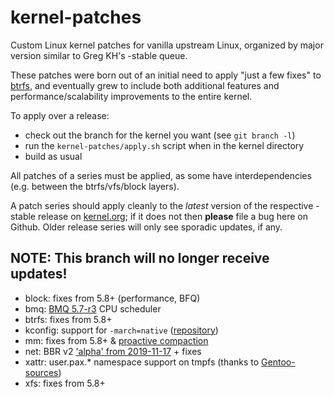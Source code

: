 kernel-patches
==============

Custom Linux kernel patches for vanilla upstream Linux, organized by major
version similar to Greg KH's -stable queue.

These patches were born out of an initial need to apply "just a few fixes"
to [btrfs](https://btrfs.wiki.kernel.org/), and eventually grew to include both
additional features and performance/scalability improvements to the entire kernel.

To apply over a release:

- check out the branch for the kernel you want (see `git branch -l`)
- run the `kernel-patches/apply.sh` script when in the kernel directory
- build as usual

All patches of a series must be applied, as some have interdependencies
(e.g. between the btrfs/vfs/block layers).

A patch series should apply cleanly to the *latest* version of the respective -stable
release on [kernel.org](https://www.kernel.org/); if it does not then **please** file
a bug here on Github. Older release series will only see sporadic updates, if any.

**NOTE:** This branch will no longer receive updates!
-----------------------------------------------------

- block: fixes from 5.8+ (performance, BFQ)
- bmq: [BMQ 5.7-r3](https://cchalpha.blogspot.com/2020/07/project-c-v575-r3-release.html) CPU scheduler
- btrfs: fixes from 5.8+
- kconfig: support for `-march=native` ([repository](https://github.com/graysky2/kernel_gcc_patch))
- mm: fixes from 5.8+ & [proactive compaction](https://nitingupta.dev/post/proactive-compaction/)
- net: BBR v2 ['alpha' from 2019-11-17](https://groups.google.com/forum/?hl=en#!topic/bbr-dev/xLs7_Slx3Qc) + fixes
- xattr: user.pax.* namespace support on tmpfs (thanks to [Gentoo-sources](https://gitweb.gentoo.org/proj/linux-patches.git/))
- xfs: fixes from 5.8+

